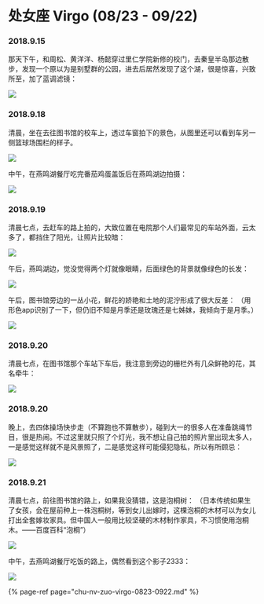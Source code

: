 # 处女座 Virgo \(08/23 - 09/22\)

### 2018.9.15

那天下午，和周松、黄洋洋、杨懿穿过里仁学院新修的校门，去秦皇半岛那边散步，发现一个原以为是别墅群的公园，进去后居然发现了这个湖，很是惊喜，兴致所至，加了蓝调滤镜：

![](../.gitbook/assets/image%20%286%29.png)

### 2018.9.18 

清晨，坐在去往图书馆的校车上，透过车窗拍下的景色，从图里还可以看到车另一侧篮球场围栏的样子。

![](../.gitbook/assets/image%20%2842%29.png)

中午，在燕鸣湖餐厅吃完番茄鸡蛋盖饭后在燕鸣湖边拍摄：

![](../.gitbook/assets/image%20%2815%29.png)

### 2018.9.19 

清晨七点，去赶车的路上拍的，大致位置在电院那个人们最常见的车站外面，云太多了，都挡住了阳光，让照片比较暗：

![](../.gitbook/assets/image%20%289%29.png)

午后，燕鸣湖边，觉没觉得两个灯就像眼睛，后面绿色的背景就像绿色的长发：

![](../.gitbook/assets/image%20%2854%29.png)

午后，图书馆旁边的一丛小花，鲜花的娇艳和土地的泥泞形成了很大反差： （用形色app识别了一下，但仍旧不知是月季还是玫瑰还是七姊妹，我倾向于是月季。）

![](../.gitbook/assets/image%20%2852%29.png)

### 2018.9.20 

清晨七点，在图书馆那个车站下车后，我注意到旁边的栅栏外有几朵鲜艳的花，其名牵牛：

![](../.gitbook/assets/image%20%2857%29.png)

### 2018.9.20 

晚上，去四体操场快步走（不算跑也不算散步），碰到大一的很多人在准备跳绳节目，很是热闹。不过这里就只照了个灯光，我不想让自己拍的照片里出现太多人，一是感觉这样就不是风景照了，二是感觉这样可能侵犯隐私，所以有所顾忌：

![](../.gitbook/assets/image%20%2814%29.png)

### 2018.9.21 

清晨七点，前往图书馆的路上，如果我没猜错，这是泡桐树： （日本传统如果生了女孩，会在屋前种上一株泡桐树，等到女儿出嫁时，这棵泡桐的木材可以为女儿打出全套嫁妆家具。但中国人一般用比较坚硬的木材制作家具，不习惯使用泡桐木。——百度百科“泡桐”）

![](../.gitbook/assets/image%20%2811%29.png)

中午，去燕鸣湖餐厅吃饭的路上，偶然看到这个影子2333：

![](../.gitbook/assets/image%20%2829%29.png)

{% page-ref page="chu-nv-zuo-virgo-0823-0922.md" %}



